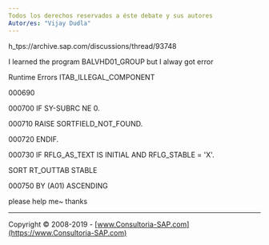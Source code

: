 ```yaml
---
Todos los derechos reservados a éste debate y sus autores
Autor/es: "Vijay Dudla"
---
```


h_tps://archive.sap.com/discussions/thread/93748

I learned the program BALVHD01_GROUP but I alway got error

Runtime Errors ITAB_ILLEGAL_COMPONENT

000690

000700 IF SY-SUBRC NE 0.

000710 RAISE SORTFIELD_NOT_FOUND.

000720 ENDIF.

000730 IF RFLG_AS_TEXT IS INITIAL AND RFLG_STABLE = 'X'.

SORT RT_OUTTAB STABLE

000750 BY (A01) ASCENDING

please help me~ thanks

***

Copyright © 2008-2019 - [www.Consultoria-SAP.com](https://www.Consultoria-SAP.com)
